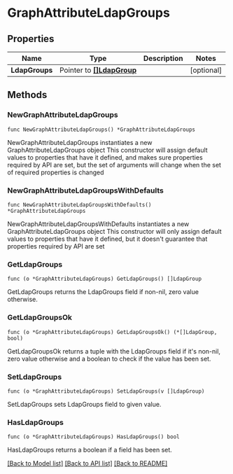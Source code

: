 # GraphAttributeLdapGroups

## Properties

Name | Type | Description | Notes
------------ | ------------- | ------------- | -------------
**LdapGroups** | Pointer to [**[]LdapGroup**](LdapGroup.md) |  | [optional] 

## Methods

### NewGraphAttributeLdapGroups

`func NewGraphAttributeLdapGroups() *GraphAttributeLdapGroups`

NewGraphAttributeLdapGroups instantiates a new GraphAttributeLdapGroups object
This constructor will assign default values to properties that have it defined,
and makes sure properties required by API are set, but the set of arguments
will change when the set of required properties is changed

### NewGraphAttributeLdapGroupsWithDefaults

`func NewGraphAttributeLdapGroupsWithDefaults() *GraphAttributeLdapGroups`

NewGraphAttributeLdapGroupsWithDefaults instantiates a new GraphAttributeLdapGroups object
This constructor will only assign default values to properties that have it defined,
but it doesn't guarantee that properties required by API are set

### GetLdapGroups

`func (o *GraphAttributeLdapGroups) GetLdapGroups() []LdapGroup`

GetLdapGroups returns the LdapGroups field if non-nil, zero value otherwise.

### GetLdapGroupsOk

`func (o *GraphAttributeLdapGroups) GetLdapGroupsOk() (*[]LdapGroup, bool)`

GetLdapGroupsOk returns a tuple with the LdapGroups field if it's non-nil, zero value otherwise
and a boolean to check if the value has been set.

### SetLdapGroups

`func (o *GraphAttributeLdapGroups) SetLdapGroups(v []LdapGroup)`

SetLdapGroups sets LdapGroups field to given value.

### HasLdapGroups

`func (o *GraphAttributeLdapGroups) HasLdapGroups() bool`

HasLdapGroups returns a boolean if a field has been set.


[[Back to Model list]](../README.md#documentation-for-models) [[Back to API list]](../README.md#documentation-for-api-endpoints) [[Back to README]](../README.md)


